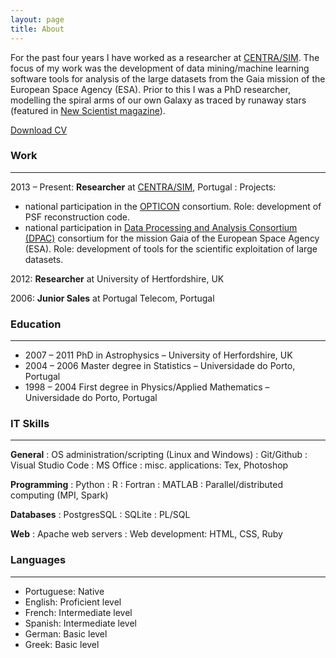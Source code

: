 ```yaml
---
layout: page
title: About
---
```


For the past four years I have worked as a researcher at [CENTRA/SIM](https://centra.tecnico.ulisboa.pt/). The focus of my work was the development of data mining/machine learning software tools for analysis of the large datasets from the Gaia mission of the European Space Agency (ESA). Prior to this I was a PhD researcher, modelling the spiral arms of our own Galaxy as traced by runaway stars (featured in [New Scientist magazine](https://www.newscientist.com/article/mg21729044.000-runaway-stars-to-fill-in-the-blanks-in-milky-way-map/)).

[Download CV](../files/CV_ManuelSilva.pdf)
### Work
---

  2013 – Present: **Researcher** at [CENTRA/SIM](https://centra.tecnico.ulisboa.pt/), Portugal
 : Projects: 
 * national participation in the [OPTICON](http://www.astro-opticon.org/) consortium. Role: development of PSF reconstruction code.
 * national participation in [Data Processing and Analysis Consortium (DPAC)](https://www.cosmos.esa.int/web/gaia/dpac) consortium for the mission Gaia of the European Space Agency (ESA). Role: development of tools for the scientific exploitation of large datasets.

  2012: **Researcher** at University of Hertfordshire, UK

  2006: **Junior Sales** at Portugal Telecom, Portugal



### Education
---


* 2007 – 2011 PhD in Astrophysics – University of Herfordshire, UK
* 2004 – 2006 Master degree in Statistics – Universidade do Porto, Portugal
* 1998 – 2004 First degree in Physics/Applied Mathematics – Universidade do Porto, Portugal

### IT Skills
---

**General**
  : OS administration/scripting (Linux and Windows)
  : Git/Github
  : Visual Studio Code
  : MS Office
  : misc. applications: Tex, Photoshop

**Programming**
  : Python
  : R
  : Fortran
  : MATLAB
  : Parallel/distributed computing (MPI, Spark)

**Databases**
  : PostgresSQL
  : SQLite
  : PL/SQL

**Web**
  : Apache web servers
  : Web development: HTML, CSS, Ruby

### Languages
---

* Portuguese: Native
* English: Proficient level
* French: Intermediate level
* Spanish: Intermediate level
* German: Basic level
* Greek: Basic level